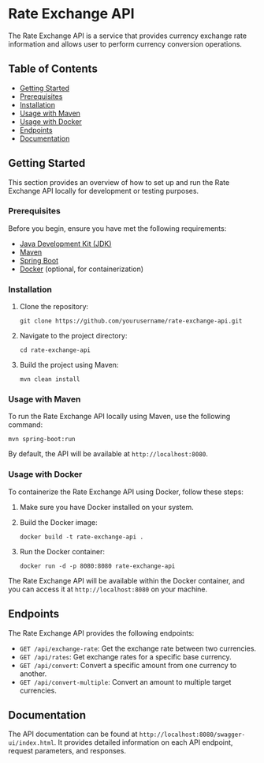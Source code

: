 # Rate Exchange API

The Rate Exchange API is a service that provides currency exchange rate information and allows user to perform currency conversion operations.

## Table of Contents
- [Getting Started](#getting-started)
- [Prerequisites](#prerequisites)
- [Installation](#installation)
- [Usage with Maven](#usage-with-maven)
- [Usage with Docker](#usage-with-docker)
- [Endpoints](#endpoints)
- [Documentation](#documentation)

## Getting Started

This section provides an overview of how to set up and run the Rate Exchange API locally for development or testing purposes.

### Prerequisites

Before you begin, ensure you have met the following requirements:

- [Java Development Kit (JDK)](https://www.oracle.com/java/technologies/javase-downloads.html)
- [Maven](https://maven.apache.org/download.cgi)
- [Spring Boot](https://spring.io/projects/spring-boot)
- [Docker](https://www.docker.com/get-started) (optional, for containerization)

### Installation

1. Clone the repository:

   ```shell
   git clone https://github.com/yourusername/rate-exchange-api.git
   ```

2. Navigate to the project directory:

   ```shell
   cd rate-exchange-api
   ```

3. Build the project using Maven:

   ```shell
   mvn clean install
   ```

### Usage with Maven

To run the Rate Exchange API locally using Maven, use the following command:

```shell
mvn spring-boot:run
```

By default, the API will be available at `http://localhost:8080`.

### Usage with Docker

To containerize the Rate Exchange API using Docker, follow these steps:

1. Make sure you have Docker installed on your system.

2. Build the Docker image:

   ```shell
   docker build -t rate-exchange-api .
   ```

3. Run the Docker container:

   ```shell
   docker run -d -p 8080:8080 rate-exchange-api
   ```

The Rate Exchange API will be available within the Docker container, and you can access it at `http://localhost:8080` on your machine.

## Endpoints

The Rate Exchange API provides the following endpoints:

- `GET /api/exchange-rate`: Get the exchange rate between two currencies.
- `GET /api/rates`: Get exchange rates for a specific base currency.
- `GET /api/convert`: Convert a specific amount from one currency to another.
- `GET /api/convert-multiple`: Convert an amount to multiple target currencies.

## Documentation

The API documentation can be found at `http://localhost:8080/swagger-ui/index.html`. It provides detailed information on each API endpoint, request parameters, and responses.
